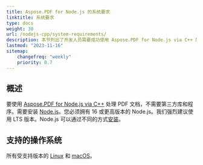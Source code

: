 ```yaml
---
title: Aspose.PDF for Node.js 的系统要求
linktitle: 系统要求
type: docs
weight: 30
url: /nodejs-cpp/system-requirements/
description: 本节列出了开发人员需要成功使用 Aspose.PDF for Node.js via C++ 的支持操作系统。
lastmod: "2023-11-16"
sitemap:
    changefreq: "weekly"
    priority: 0.7
---
```


## 概述

要使用 [Aspose.PDF for Node.js via C++](https://products.aspose.com/pdf/nodejs-cpp/) 处理 PDF 文档，不需要第三方库和程序。需要安装 [Node.js](https://nodejs.org/)。您必须拥有 16 或更高版本的 Node.js。我们强烈建议使用 LTS 版本。Node.js 可以通过不同的方式[安装](https://nodejs.org/en/learn/getting-started/how-to-install-nodejs)。

## 支持的操作系统

所有受支持版本的 [Linux](https://en.wikipedia.org/wiki/Linux) 和 [macOS](https://www.apple.com/macos/)。